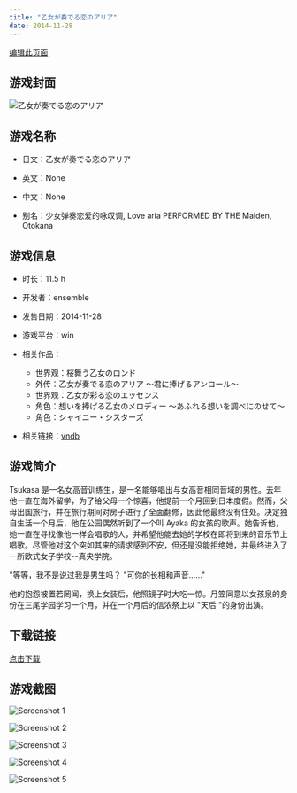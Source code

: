 ```yaml
---
title: "乙女が奏でる恋のアリア"
date: 2014-11-28
---
```

[编辑此页面](https://github.com/ACG-3/ADV3-source/blob/main/source/_posts/%E4%B9%99%E5%A5%B3%E3%81%8C%E5%A5%8F%E3%81%A7%E3%82%8B%E6%81%8B%E3%81%AE%E3%82%A2%E3%83%AA%E3%82%A2%20%EF%BD%9E%E5%90%9B%E3%81%AB%E6%8D%A7%E3%81%92%E3%82%8B%E3%82%A2%E3%83%B3%E3%82%B3%E3%83%BC%E3%83%AB%EF%BD%9E.md)

## 游戏封面

![乙女が奏でる恋のアリア](https%3A//pan.timero.xyz/onedrive/img_lib_001/%E4%B9%99%E5%A5%B3%E3%81%8C%E5%A5%8F%E3%81%A7%E3%82%8B%E6%81%8B%E3%81%AE%E3%82%A2%E3%83%AA%E3%82%A2%20%EF%BD%9E%E5%90%9B%E3%81%AB%E6%8D%A7%E3%81%92%E3%82%8B%E3%82%A2%E3%83%B3%E3%82%B3%E3%83%BC%E3%83%AB%EF%BD%9E_cover.avif)


## 游戏名称

- 日文：乙女が奏でる恋のアリア
- 英文：None
- 中文：None

- 别名：少女弹奏恋爱的咏叹调, Love aria PERFORMED BY THE Maiden, Otokana


## 游戏信息

- 时长：11.5 h
- 开发者：ensemble
- 发售日期：2014-11-28
- 游戏平台：win
- 相关作品：
   - 世界观：桜舞う乙女のロンド
   - 外传：乙女が奏でる恋のアリア ～君に捧げるアンコール～
   - 世界观：乙女が彩る恋のエッセンス
   - 角色：想いを捧げる乙女のメロディー ～あふれる想いを調べにのせて～
   - 角色：シャイニー・シスターズ

- 相关链接：[vndb](https://vndb.org/v15653)


## 游戏简介

Tsukasa 是一名女高音训练生，是一名能够唱出与女高音相同音域的男性。去年他一直在海外留学，为了给父母一个惊喜，他提前一个月回到日本度假。然而，父母出国旅行，并在旅行期间对房子进行了全面翻修，因此他最终没有住处。决定独自生活一个月后，他在公园偶然听到了一个叫 Ayaka 的女孩的歌声。她告诉他，她一直在寻找像他一样会唱歌的人，并希望他能去她的学校在即将到来的音乐节上唱歌。尽管他对这个突如其来的请求感到不安，但还是没能拒绝她，并最终进入了一所欧式女子学校--真央学院。

"等等，我不是说过我是男生吗？
"可你的长相和声音......"

他的抱怨被置若罔闻，换上女装后，他照镜子时大吃一惊。月笠同意以女孩泉的身份在三尾学园学习一个月，并在一个月后的信浓祭上以 "天后 "的身份出演。




## 下载链接

[点击下载](https://pan.timero.xyz/onedrive/adv_lib_001/%E4%B9%99%E5%A5%B3%E3%81%8C%E5%A5%8F%E3%81%A7%E3%82%8B%E6%81%8B%E3%81%AE%E3%82%A2%E3%83%AA%E3%82%A2%20%EF%BD%9E%E5%90%9B%E3%81%AB%E6%8D%A7%E3%81%92%E3%82%8B%E3%82%A2%E3%83%B3%E3%82%B3%E3%83%BC%E3%83%AB%EF%BD%9E)


## 游戏截图


![Screenshot 1](https%3A//pan.timero.xyz/onedrive/img_lib_001/%E4%B9%99%E5%A5%B3%E3%81%8C%E5%A5%8F%E3%81%A7%E3%82%8B%E6%81%8B%E3%81%AE%E3%82%A2%E3%83%AA%E3%82%A2%20%EF%BD%9E%E5%90%9B%E3%81%AB%E6%8D%A7%E3%81%92%E3%82%8B%E3%82%A2%E3%83%B3%E3%82%B3%E3%83%BC%E3%83%AB%EF%BD%9E_Screenshot_1.avif)

![Screenshot 2](https%3A//pan.timero.xyz/onedrive/img_lib_001/%E4%B9%99%E5%A5%B3%E3%81%8C%E5%A5%8F%E3%81%A7%E3%82%8B%E6%81%8B%E3%81%AE%E3%82%A2%E3%83%AA%E3%82%A2%20%EF%BD%9E%E5%90%9B%E3%81%AB%E6%8D%A7%E3%81%92%E3%82%8B%E3%82%A2%E3%83%B3%E3%82%B3%E3%83%BC%E3%83%AB%EF%BD%9E_Screenshot_2.avif)

![Screenshot 3](https%3A//pan.timero.xyz/onedrive/img_lib_001/%E4%B9%99%E5%A5%B3%E3%81%8C%E5%A5%8F%E3%81%A7%E3%82%8B%E6%81%8B%E3%81%AE%E3%82%A2%E3%83%AA%E3%82%A2%20%EF%BD%9E%E5%90%9B%E3%81%AB%E6%8D%A7%E3%81%92%E3%82%8B%E3%82%A2%E3%83%B3%E3%82%B3%E3%83%BC%E3%83%AB%EF%BD%9E_Screenshot_3.avif)

![Screenshot 4](https%3A//pan.timero.xyz/onedrive/img_lib_001/%E4%B9%99%E5%A5%B3%E3%81%8C%E5%A5%8F%E3%81%A7%E3%82%8B%E6%81%8B%E3%81%AE%E3%82%A2%E3%83%AA%E3%82%A2%20%EF%BD%9E%E5%90%9B%E3%81%AB%E6%8D%A7%E3%81%92%E3%82%8B%E3%82%A2%E3%83%B3%E3%82%B3%E3%83%BC%E3%83%AB%EF%BD%9E_Screenshot_4.avif)

![Screenshot 5](https%3A//pan.timero.xyz/onedrive/img_lib_001/%E4%B9%99%E5%A5%B3%E3%81%8C%E5%A5%8F%E3%81%A7%E3%82%8B%E6%81%8B%E3%81%AE%E3%82%A2%E3%83%AA%E3%82%A2%20%EF%BD%9E%E5%90%9B%E3%81%AB%E6%8D%A7%E3%81%92%E3%82%8B%E3%82%A2%E3%83%B3%E3%82%B3%E3%83%BC%E3%83%AB%EF%BD%9E_Screenshot_5.avif)

